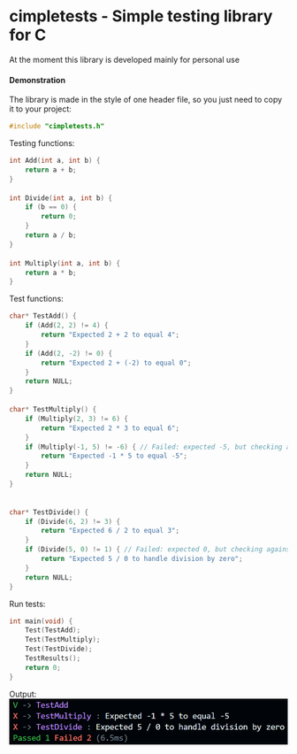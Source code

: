 # cimpletests - Simple testing library for C
At the moment this library is developed mainly for personal use

#### Demonstration

The library is made in the style of one header file, so you just need to copy it to your project:
```c
#include "cimpletests.h"
```

Testing functions:
```c
int Add(int a, int b) {
    return a + b;
}

int Divide(int a, int b) {
    if (b == 0) {
        return 0;
    }
    return a / b;
}

int Multiply(int a, int b) {
    return a * b;
}
```

Test functions:
```c
char* TestAdd() {
    if (Add(2, 2) != 4) {
        return "Expected 2 + 2 to equal 4";
    }
    if (Add(2, -2) != 0) {
        return "Expected 2 + (-2) to equal 0";
    }
    return NULL;
}

char* TestMultiply() {
    if (Multiply(2, 3) != 6) {
        return "Expected 2 * 3 to equal 6";
    }
    if (Multiply(-1, 5) != -6) { // Failed: expected -5, but checking against -6
        return "Expected -1 * 5 to equal -5";
    }
    return NULL;
}


char* TestDivide() {
    if (Divide(6, 2) != 3) {
        return "Expected 6 / 2 to equal 3";
    }
    if (Divide(5, 0) != 1) { // Failed: expected 0, but checking against 1
        return "Expected 5 / 0 to handle division by zero";
    }
    return NULL;
}
```

Run tests:
```c
int main(void) {
    Test(TestAdd);
    Test(TestMultiply);
    Test(TestDivide);
    TestResults();
    return 0;
}
```

Output:
![output example](output.png)
